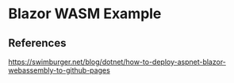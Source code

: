 # Blazor WASM Example

## References

https://swimburger.net/blog/dotnet/how-to-deploy-aspnet-blazor-webassembly-to-github-pages
